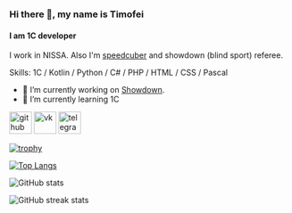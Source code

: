 ### Hi there 👋, my name is Timofei
#### I am 1C developer
I work in NISSA. Also I'm [speedcuber](https://www.worldcubeassociation.org/persons/2019VIKH01) and showdown (blind sport) referee. 

Skills: 1C / Kotlin / Python / C# / PHP / HTML / CSS / Pascal

- 🔭 I’m currently working on [Showdown](https://github.com/TimWCA/Showdown). 
- 🌱 I’m currently learning 1C 


[<img src='https://cdn.jsdelivr.net/npm/simple-icons@3.0.1/icons/github.svg' alt='github' height='40'>](https://github.com/TimWCA)  [<img src='https://cdn.jsdelivr.net/npm/simple-icons@3.0.1/icons/vk.svg' alt='vk' height='40'>](https://vk.com/timwca)  [<img src='https://cdn.jsdelivr.net/npm/simple-icons@3.0.1/icons/telegram.svg' alt='telegram' height='40'>](https://t.me/TimWCA)  

[![trophy](https://github-profile-trophy.vercel.app/?username=TimWCA)](https://github.com/ryo-ma/github-profile-trophy)

[![Top Langs](https://github-readme-stats.vercel.app/api/top-langs/?username=TimWCA&theme=transparent)](https://github.com/anuraghazra/github-readme-stats)

![GitHub stats](https://github-readme-stats.vercel.app/api?username=TimWCA&show_icons=true&theme=transparent)  

![GitHub streak stats](https://streak-stats.demolab.com/?user=TimWCA)  
